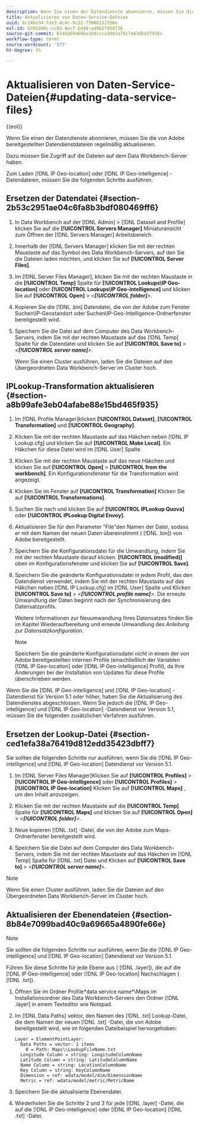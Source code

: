 ```yaml
---
description: Wenn Sie einen der Datendienste abonnieren, müssen Sie die von Adobe bereitgestellten Datendienstdateien regelmäßig aktualisieren.
title: Aktualisieren von Daten-Service-Dateien
uuid: 8c14be34-fde3-4c4c-9c22-739863317d6e
exl-id: bb92d40c-cc8d-4ecf-bd48-ed962fd5d73b
source-git-commit: b1dda69a606a16dccca30d2a74c7e63dbd27936c
workflow-type: tm+mt
source-wordcount: '577'
ht-degree: 1%

---
```


# Aktualisieren von Daten-Service-Dateien{#updating-data-service-files}

{{eol}}

Wenn Sie einen der Datendienste abonnieren, müssen Sie die von Adobe bereitgestellten Datendienstdateien regelmäßig aktualisieren.

Dazu müssen Sie Zugriff auf die Dateien auf dem Data Workbench-Server haben.

Zum Laden [!DNL IP Geo-location] oder [!DNL IP Geo-intelligence] -Datendateien, müssen Sie die folgenden Schritte ausführen.

## Ersetzen der Datendatei {#section-2b53c2951ae04c6fa8b3bdf080469ff6}

1. In Data Workbench auf der [!DNL Admin] > [!DNL Dataset and Profile] klicken Sie auf die **[!UICONTROL Servers Manager]** Miniaturansicht zum Öffnen der [!DNL Servers Manager] Arbeitsbereich.

1. Innerhalb der [!DNL Servers Manager] klicken Sie mit der rechten Maustaste auf das Symbol des Data Workbench-Servers, auf den Sie die Dateien laden möchten, und klicken Sie auf **[!UICONTROL Server Files]**.

1. Im [!DNL Server Files Manager], klicken Sie mit der rechten Maustaste in die **[!UICONTROL Temp]** Spalte für **[!UICONTROL Lookups\IP Geo-location]** oder **[!UICONTROL Lookups\IP Geo-intelligence]** und klicken Sie auf **[!UICONTROL Open]** > *&lt;**[!UICONTROL folder]**>*.

1. Kopieren Sie die [!DNL .bin] Datendatei, die von der Adobe zum Fenster Suchen\IP-Geostandort oder Suchen\IP-Geo-Intelligence-Ordnerfenster bereitgestellt wird.
1. Speichern Sie die Datei auf dem Computer des Data Workbench-Servers, indem Sie mit der rechten Maustaste auf das [!DNL Temp] Spalte für die Datendatei und klicken Sie auf **[!UICONTROL Save to]** > *&lt;**[!UICONTROL server name]**>*.

   Wenn Sie einen Cluster ausführen, laden Sie die Dateien auf den Übergeordneten Data Workbench-Server im Cluster hoch.

## IPLookup-Transformation aktualisieren {#section-a8b99afe3eb04afabe88e15bd465f935}

1. Im [!DNL Profile Manager]klicken **[!UICONTROL Dataset]**, **[!UICONTROL Transformation]** und **[!UICONTROL Geography]**.

1. Klicken Sie mit der rechten Maustaste auf das Häkchen neben [!DNL IP Lookup.cfg] und klicken Sie auf **[!UICONTROL Make Local]**. Ein Häkchen für diese Datei wird im [!DNL User] Spalte.

1. Klicken Sie mit der rechten Maustaste auf das neue Häkchen und klicken Sie auf **[!UICONTROL Open]** > **[!UICONTROL from the workbench]**. Ein Konfigurationsfenster für die Transformation wird angezeigt.

1. Klicken Sie im Fenster auf **[!UICONTROL Transformation]** Klicken Sie auf **[!UICONTROL Transformations]**.

1. Suchen Sie nach und klicken Sie auf **[!UICONTROL IPLookup Quova]** oder **[!UICONTROL IPLookup Digital Envoy]**.

1. Aktualisieren Sie für den Parameter &quot;File&quot;den Namen der Datei, sodass er mit dem Namen der neuen Daten übereinstimmt ( [!DNL .bin]) von Adobe bereitgestellt.
1. Speichern Sie die Konfigurationsdatei für die Umwandlung, indem Sie mit der rechten Maustaste darauf klicken. **[!UICONTROL (modified)]** oben im Konfigurationsfenster und klicken Sie auf **[!UICONTROL Save]**.

1. Speichern Sie die geänderte Konfigurationsdatei in jedem Profil, das den Datendienst verwendet, indem Sie mit der rechten Maustaste auf das Häkchen neben [!DNL IP Lookup.cfg] im [!DNL User] Spalte und Klicken **[!UICONTROL Save to]** > *&lt;**[!UICONTROL profile name]**>*. Die erneute Umwandlung der Daten beginnt nach der Synchronisierung des Datensatzprofils.

   Weitere Informationen zur Neuumwandlung Ihres Datensatzes finden Sie im Kapitel Wiederaufbereitung und erneute Umwandlung des *Anleitung zur Datensatzkonfiguration*.

   >[!NOTE]
   >
   >Speichern Sie die geänderte Konfigurationsdatei nicht in einem der von Adobe bereitgestellten internen Profile (einschließlich der Variablen [!DNL IP Geo-location] oder [!DNL IP Geo-intelligence] Profil), da Ihre Änderungen bei der Installation von Updates für diese Profile überschrieben werden.

Wenn Sie die [!DNL IP Geo-intelligence] und [!DNL IP Geo-location] -Datendienst für Version 5.1 oder höher, haben Sie die Aktualisierung des Datendienstes abgeschlossen. Wenn Sie jedoch die [!DNL IP Geo-intelligence] und [!DNL IP Geo-location] -Datendienst vor Version 5.1, müssen Sie die folgenden zusätzlichen Verfahren ausführen.

## Ersetzen der Lookup-Datei {#section-ced1efa38a76419d812edd35423dbff7}

Sie sollten die folgenden Schritte nur ausführen, wenn Sie die [!DNL IP Geo-intelligence] und [!DNL IP Geo-location] Datendienst vor Version 5.1.

1. Im [!DNL Server Files Manager]Klicken Sie auf **[!UICONTROL Profiles]** > **[!UICONTROL IP Geo-intelligence]** oder **[!UICONTROL Profiles]** > **[!UICONTROL IP Geo-location]** Klicken Sie auf **[!UICONTROL Maps]** , um den Inhalt anzuzeigen.

1. Klicken Sie mit der rechten Maustaste auf die **[!UICONTROL Temp]** Spalte für **[!UICONTROL Maps]** und klicken Sie auf **[!UICONTROL Open]** > *&lt;**[!UICONTROL folder]**>*.

1. Neue kopieren [!DNL .txt] -Datei, die von der Adobe zum Maps-Ordnerfenster bereitgestellt wird.
1. Speichern Sie die Datei auf dem Computer des Data Workbench-Servers, indem Sie mit der rechten Maustaste auf das Häkchen im [!DNL Temp] Spalte für [!DNL .txt] Datei und Klicken auf **[!UICONTROL Save to]** > *&lt;**[!UICONTROL server name]**>*.

>[!NOTE]
>
>Wenn Sie einen Cluster ausführen, laden Sie die Dateien auf den Übergeordneten Data Workbench-Server im Cluster hoch.

## Aktualisieren der Ebenendateien {#section-8b84e7099bad40c9a69665a4890fe66e}

>[!NOTE]
>
>Sie sollten die folgenden Schritte nur ausführen, wenn Sie die [!DNL IP Geo-intelligence] und [!DNL IP Geo-location] Datendienst vor Version 5.1.

Führen Sie diese Schritte für jede Ebene aus ( [!DNL .layer]), die auf die [!DNL IP Geo-intelligence] oder [!DNL IP Geo-location] Nachschlagen ( [!DNL .txt]).

1. Öffnen Sie im Ordner Profile\*data service name*\Maps im Installationsordner des Data Workbench-Servers den Ordner [!DNL .layer] in einem Texteditor wie Notepad.

1. Im [!DNL Data Paths] vektor, den Namen des [!DNL .txt] Lookup-Datei, die dem Namen der neuen [!DNL .txt] -Datei, die von Adobe bereitgestellt wird, wie im folgenden Dateibeispiel hervorgehoben:

   ```
   Layer = ElementPointLayer:
     Data Paths = vector: 1 items
       0 = Path: Maps\\LookupFileName.txt
     Longitude Column = string: LongitudeColumnName
     Latitude Column = string: LatitudeColumnName
     Name Column = string: LocationColumnName
     Key Column = string: KeyColumnName
     Dimension = ref: wdata/model/dim/DimensionName
     Metric = ref: wdata/model/metric/MetricName
   ```

1. Speichern Sie die aktualisierte Ebenendatei.
1. Wiederholen Sie die Schritte 2 und 3 für jede [!DNL .layer] -Datei, die auf die [!DNL IP Geo-intelligence] oder [!DNL IP Geo-location] [!DNL .txt] -Datei.
